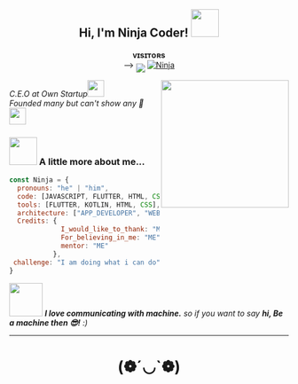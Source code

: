 <h2 align="center"> Hi, I'm Ninja Coder! <img src="https://media.giphy.com/media/mGcNjsfWAjY5AEZNw6/giphy.gif" width="50"></h2>
<p align="center">
    <b>ᴠɪsɪᴛᴏʀs</b><br>
 -->    <img align="middle" src="https://profile-counter.glitch.me/procoderpapa/count.svg" />
        <a href="https://twitter.com" target="blank"><img src="https://img.shields.io/github/followers/procoderpapa?logo=github&style=social" alt="Ninja" /></a>
</p>
<img align='right' src="https://user-images.githubusercontent.com/128994167/227792778-0f75d834-3ebb-436e-b013-d3e3826114d3.gif" width="230">
<p><em>C.E.O at Own Startup<img src="https://media.giphy.com/media/fYSnHlufseco8Fh93Z/giphy.gif" width="30"></br>
 Founded many but can't show any 🤭 <img src="https://media.giphy.com/media/WUlplcMpOCEmTGBtBW/giphy.gif" width="30"> 
</em></p>


### <img src="https://media.giphy.com/media/VgCDAzcKvsR6OM0uWg/giphy.gif" width="50"> A little more about me...  

```javascript
const Ninja = {
  pronouns: "he" | "him",
  code: [JAVASCRIPT, FLUTTER, HTML, CSS, JAVA, PYTHON, C, DART, JQUERY, AJAX, PHP, MYSQL, MONGODB],
  tools: [FLUTTER, KOTLIN, HTML, CSS],
  architecture: ["APP_DEVELOPER", "WEB_DEVELOPER"],
  Credits: {
             I_would_like_to_thank: "ME",
             For_believing_in_me: "ME",
             mentor: "ME"
           },
 challenge: "I am doing what i can do"
}
```

<img src="https://media.giphy.com/media/LnQjpWaON8nhr21vNW/giphy.gif" width="60"> <em><b>I love communicating with machine.</b> so if you want to say <b>hi, Be a machine then 😎!</b> :)</em>

---

<h1 align="center">(❁´◡`❁)</h1>
